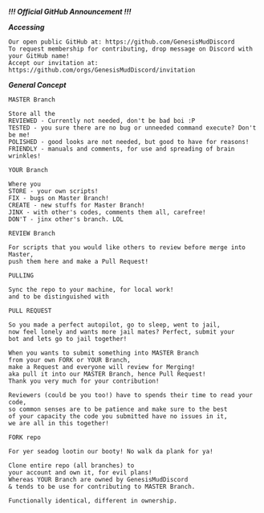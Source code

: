 ***!!! Official GitHub Announcement !!!***

***Accessing***

    Our open public GitHub at: https://github.com/GenesisMudDiscord
    To request membership for contributing, drop message on Discord with your GitHub name!
    Accept our invitation at: https://github.com/orgs/GenesisMudDiscord/invitation

***General Concept***

`MASTER Branch`

    Store all the
    REVIEWED - Currently not needed, don't be bad boi :P
    TESTED - you sure there are no bug or unneeded command execute? Don't be me!
    POLISHED - good looks are not needed, but good to have for reasons!
    FRIENDLY - manuals and comments, for use and spreading of brain wrinkles!

`YOUR Branch`

    Where you
    STORE - your own scripts!
    FIX - bugs on Master Branch!
    CREATE - new stuffs for Master Branch!
    JINX - with other's codes, comments them all, carefree!
    DON'T - jinx other's branch. LOL

`REVIEW Branch`

    For scripts that you would like others to review before merge into Master,
    push them here and make a Pull Request!

`PULLING`

    Sync the repo to your machine, for local work!
    and to be distinguished with

`PULL REQUEST`

    So you made a perfect autopilot, go to sleep, went to jail,
    now feel lonely and wants more jail mates? Perfect, submit your
    bot and lets go to jail together!

    When you wants to submit something into MASTER Branch
    from your own FORK or YOUR Branch,
    make a Request and everyone will review for Merging!
    aka pull it into our MASTER Branch, hence Pull Request!
    Thank you very much for your contribution!

    Reviewers (could be you too!) have to spends their time to read your code,
    so common senses are to be patience and make sure to the best
    of your capacity the code you submitted have no issues in it,
    we are all in this together!

`FORK repo`

    For yer seadog lootin our booty! No walk da plank for ya!

    Clone entire repo (all branches) to
    your account and own it, for evil plans!
    Whereas YOUR Branch are owned by GenesisMudDiscord
    & tends to be use for contributing to MASTER Branch.

    Functionally identical, different in ownership.

